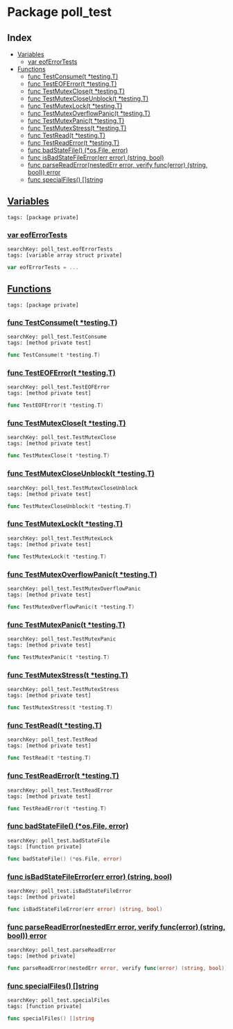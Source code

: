 # Package poll_test

## Index

* [Variables](#var)
    * [var eofErrorTests](#eofErrorTests)
* [Functions](#func)
    * [func TestConsume(t *testing.T)](#TestConsume)
    * [func TestEOFError(t *testing.T)](#TestEOFError)
    * [func TestMutexClose(t *testing.T)](#TestMutexClose)
    * [func TestMutexCloseUnblock(t *testing.T)](#TestMutexCloseUnblock)
    * [func TestMutexLock(t *testing.T)](#TestMutexLock)
    * [func TestMutexOverflowPanic(t *testing.T)](#TestMutexOverflowPanic)
    * [func TestMutexPanic(t *testing.T)](#TestMutexPanic)
    * [func TestMutexStress(t *testing.T)](#TestMutexStress)
    * [func TestRead(t *testing.T)](#TestRead)
    * [func TestReadError(t *testing.T)](#TestReadError)
    * [func badStateFile() (*os.File, error)](#badStateFile)
    * [func isBadStateFileError(err error) (string, bool)](#isBadStateFileError)
    * [func parseReadError(nestedErr error, verify func(error) (string, bool)) error](#parseReadError)
    * [func specialFiles() []string](#specialFiles)


## <a id="var" href="#var">Variables</a>

```
tags: [package private]
```

### <a id="eofErrorTests" href="#eofErrorTests">var eofErrorTests</a>

```
searchKey: poll_test.eofErrorTests
tags: [variable array struct private]
```

```Go
var eofErrorTests = ...
```

## <a id="func" href="#func">Functions</a>

```
tags: [package private]
```

### <a id="TestConsume" href="#TestConsume">func TestConsume(t *testing.T)</a>

```
searchKey: poll_test.TestConsume
tags: [method private test]
```

```Go
func TestConsume(t *testing.T)
```

### <a id="TestEOFError" href="#TestEOFError">func TestEOFError(t *testing.T)</a>

```
searchKey: poll_test.TestEOFError
tags: [method private test]
```

```Go
func TestEOFError(t *testing.T)
```

### <a id="TestMutexClose" href="#TestMutexClose">func TestMutexClose(t *testing.T)</a>

```
searchKey: poll_test.TestMutexClose
tags: [method private test]
```

```Go
func TestMutexClose(t *testing.T)
```

### <a id="TestMutexCloseUnblock" href="#TestMutexCloseUnblock">func TestMutexCloseUnblock(t *testing.T)</a>

```
searchKey: poll_test.TestMutexCloseUnblock
tags: [method private test]
```

```Go
func TestMutexCloseUnblock(t *testing.T)
```

### <a id="TestMutexLock" href="#TestMutexLock">func TestMutexLock(t *testing.T)</a>

```
searchKey: poll_test.TestMutexLock
tags: [method private test]
```

```Go
func TestMutexLock(t *testing.T)
```

### <a id="TestMutexOverflowPanic" href="#TestMutexOverflowPanic">func TestMutexOverflowPanic(t *testing.T)</a>

```
searchKey: poll_test.TestMutexOverflowPanic
tags: [method private test]
```

```Go
func TestMutexOverflowPanic(t *testing.T)
```

### <a id="TestMutexPanic" href="#TestMutexPanic">func TestMutexPanic(t *testing.T)</a>

```
searchKey: poll_test.TestMutexPanic
tags: [method private test]
```

```Go
func TestMutexPanic(t *testing.T)
```

### <a id="TestMutexStress" href="#TestMutexStress">func TestMutexStress(t *testing.T)</a>

```
searchKey: poll_test.TestMutexStress
tags: [method private test]
```

```Go
func TestMutexStress(t *testing.T)
```

### <a id="TestRead" href="#TestRead">func TestRead(t *testing.T)</a>

```
searchKey: poll_test.TestRead
tags: [method private test]
```

```Go
func TestRead(t *testing.T)
```

### <a id="TestReadError" href="#TestReadError">func TestReadError(t *testing.T)</a>

```
searchKey: poll_test.TestReadError
tags: [method private test]
```

```Go
func TestReadError(t *testing.T)
```

### <a id="badStateFile" href="#badStateFile">func badStateFile() (*os.File, error)</a>

```
searchKey: poll_test.badStateFile
tags: [function private]
```

```Go
func badStateFile() (*os.File, error)
```

### <a id="isBadStateFileError" href="#isBadStateFileError">func isBadStateFileError(err error) (string, bool)</a>

```
searchKey: poll_test.isBadStateFileError
tags: [method private]
```

```Go
func isBadStateFileError(err error) (string, bool)
```

### <a id="parseReadError" href="#parseReadError">func parseReadError(nestedErr error, verify func(error) (string, bool)) error</a>

```
searchKey: poll_test.parseReadError
tags: [method private]
```

```Go
func parseReadError(nestedErr error, verify func(error) (string, bool)) error
```

### <a id="specialFiles" href="#specialFiles">func specialFiles() []string</a>

```
searchKey: poll_test.specialFiles
tags: [function private]
```

```Go
func specialFiles() []string
```

